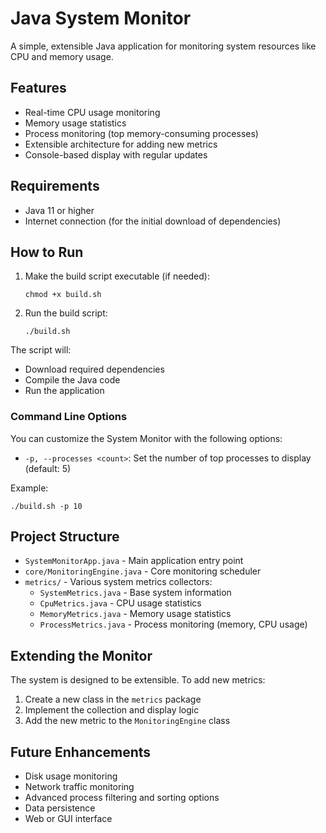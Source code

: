 # Java System Monitor

A simple, extensible Java application for monitoring system resources like CPU and memory usage.

## Features

- Real-time CPU usage monitoring
- Memory usage statistics
- Process monitoring (top memory-consuming processes)
- Extensible architecture for adding new metrics
- Console-based display with regular updates

## Requirements

- Java 11 or higher
- Internet connection (for the initial download of dependencies)

## How to Run

1. Make the build script executable (if needed):
   ```
   chmod +x build.sh
   ```

2. Run the build script:
   ```
   ./build.sh
   ```

The script will:
- Download required dependencies
- Compile the Java code
- Run the application

### Command Line Options

You can customize the System Monitor with the following options:

- `-p, --processes <count>`: Set the number of top processes to display (default: 5)

Example:
```
./build.sh -p 10
```

## Project Structure

- `SystemMonitorApp.java` - Main application entry point
- `core/MonitoringEngine.java` - Core monitoring scheduler
- `metrics/` - Various system metrics collectors:
  - `SystemMetrics.java` - Base system information
  - `CpuMetrics.java` - CPU usage statistics
  - `MemoryMetrics.java` - Memory usage statistics
  - `ProcessMetrics.java` - Process monitoring (memory, CPU usage)

## Extending the Monitor

The system is designed to be extensible. To add new metrics:

1. Create a new class in the `metrics` package
2. Implement the collection and display logic
3. Add the new metric to the `MonitoringEngine` class

## Future Enhancements

- Disk usage monitoring
- Network traffic monitoring
- Advanced process filtering and sorting options
- Data persistence
- Web or GUI interface